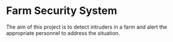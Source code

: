 # Farm Security System
The aim of this project is to detect intruders in a farm and alert the appropriate personnel to address the situation.
